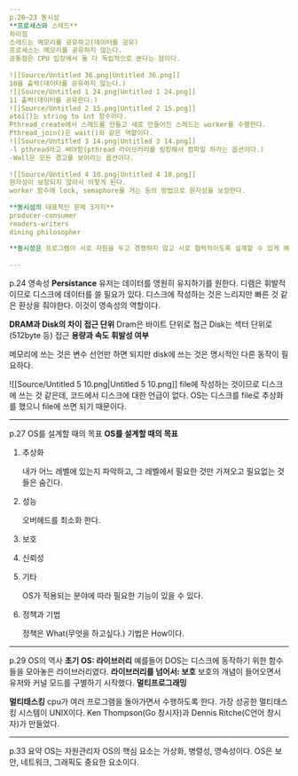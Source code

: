 ```yaml
---
p.20~23 동시성
**프로세스와 스레드**
차이점
스레드는 메모리를 공유하고(데이터를 공유)
프로세스는 메모리를 공유하지 않는다.
공통점은 CPU 입장에서 둘 다 독립적으로 본다는 점이다.
  
![[Source/Untitled 36.png|Untitled 36.png]]
10을 출력(데이터를 공유하지 않는다.)
![[Source/Untitled 1 24.png|Untitled 1 24.png]]
11 출력(데이터를 공유한다.)
![[Source/Untitled 2 15.png|Untitled 2 15.png]]
atoi()는 string to int 함수이다.
Pthread_create에서 스레드를 만들고 새로 만들어진 스레드는 worker를 수행한다.
Pthread_join()은 wait()와 같은 역할이다.
![[Source/Untitled 3 14.png|Untitled 3 14.png]]
-l pthread라고 써야함(pthread 라이브러리를 링킹해서 컴파일 하라는 옵션이다.)
-Wall은 모든 경고를 보이라는 옵션이다.
  
![[Source/Untitled 4 10.png|Untitled 4 10.png]]
원자성이 보장되지 않아서 이렇게 된다.
worker 함수에 lock, semaphore을 거는 등의 방법으로 원자성을 보장한다.
  
**동시성의 대표적인 문제 3가지**
producer-consumer
readers-writers
dining philosopher
  
**동시성은 프로그램이 서로 자원을 두고 경쟁하지 않고 서로 협력적이도록 설계할 수 있게 해준다.**
  
---
```

p.24 영속성
**Persistance**
유저는 데이터를 영원히 유지하기를 원한다.
디램은 휘발적이므로 디스크에 데이터를 쓸 필요가 있다.
디스크에 작성하는 것은 느리지만 빠른 것 같은 환상을 줘야한다. 이것이 영속성의 역할이다.
  
**DRAM과 Disk의 차이**
**접근 단위**
Dram은 바이트 단위로 접근
Disk는 섹터 단위로(512byte 등) 접근
**용량과 속도**
**휘발성 여부**
  
메모리에 쓰는 것은 변수 선언만 하면 되지만 disk에 쓰는 것은 명시적인 다른 동작이 필요하다.
  
![[Source/Untitled 5 10.png|Untitled 5 10.png]]
file에 작성하는 것이므로 디스크에 쓰는 것 같은데, 코드에서 디스크에 대한 언급이 없다.
OS는 디스크를 file로 추상화를 했으니 file에 쓰면 되기 때문이다.
  
---
p.27 OS를 설계할 때의 목표
**OS를 설계할 때의 목표**
1. 추상화
    
    내가 어느 레벨에 있는지 파악하고, 그 레벨에서 필요한 것만 가져오고 필요없는 것들은 숨긴다.
    
2. 성능
    
    오버헤드를 최소화 한다.
    
3. 보호
4. 신뢰성
5. 기타
    
    OS가 적용되는 분야에 따라 필요한 기능이 있을 수 있다.
    
6. 정책과 기법
    
    정책은 What(무엇을 하고싶다.) 기법은 How이다.
    
      
    
---
p.29 OS의 역사
**초기 OS: 라이브러리**
예를들어 DOS는 디스크에 동작하기 위한 함수들을 모아놓은 라이브러리였다.
**라이브러리를 넘어서: 보호**
보호의 개념이 들어오면서 유저와 커널 모드를 구별하기 시작했다.
**멀티프로그래밍**
  
**멀티태스킹**
cpu가 여러 프로그램을 돌아가면서 수행하도록 한다.
가장 성공한 멀티태스킹 시스템이 UNIX이다.
Ken Thompson(Go 창시자)과 Dennis Ritche(C언어 창시자)가 만들었다.
  
---
p.33 요약
OS는 자원관리자
OS의 핵심 요소는 가상화, 병렬성, 영속성이다.
OS은 보안, 네트워크, 그래픽도 중요한 요소이다.